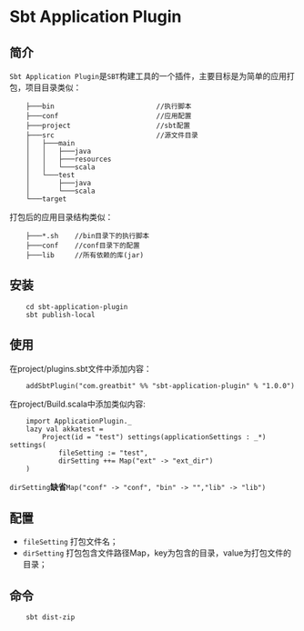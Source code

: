 Sbt Application Plugin
===========

## 简介
`Sbt Application Plugin`是`SBT`构建工具的一个插件，主要目标是为简单的应用打包，项目目录类似：

        ├───bin                         //执行脚本
        ├───conf                        //应用配置
        ├───project                     //sbt配置
        ├───src                         //源文件目录
        │   ├───main
        │   │   ├───java
        │   │   ├───resources
        │   │   └───scala   
        │   └───test
        │       ├───java
        │       └───scala
        └───target

打包后的应用目录结构类似：

        ├───*.sh    //bin目录下的执行脚本
        ├───conf    //conf目录下的配置
        ├───lib     //所有依赖的库(jar)


## 安装
        cd sbt-application-plugin
        sbt publish-local


## 使用
在project/plugins.sbt文件中添加内容：

        addSbtPlugin("com.greatbit" %% "sbt-application-plugin" % "1.0.0")
在project/Build.scala中添加类似内容:
        
        import ApplicationPlugin._
    	lazy val akkatest = 
			Project(id = "test") settings(applicationSettings : _*) settings(
        		fileSetting := "test", 
        		dirSetting ++= Map("ext" -> "ext_dir")
    	)
`dirSetting`**缺省**`Map("conf" -> "conf", "bin" -> "","lib" -> "lib")`

## 配置
* `fileSetting` 打包文件名；
* `dirSetting`  打包包含文件路径Map，key为包含的目录，value为打包文件的目录；

## 命令
        sbt dist-zip

